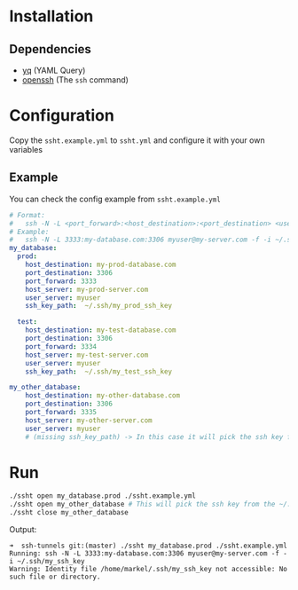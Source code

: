 # Installation
## Dependencies
- [yq](https://github.com/mikefarah/yq) (YAML Query)
- [openssh](https://www.openssh.com) (The `ssh` command)

# Configuration
Copy the `ssht.example.yml` to `ssht.yml` and configure it with your own variables

## Example
You can check the config example from `ssht.example.yml`
```yml
# Format:
#   ssh -N -L <port_forward>:<host_destination>:<port_destination> <user_server>@<host_server> -f -i <ssh_key_path>
# Example:
#   ssh -N -L 3333:my-database.com:3306 myuser@my-server.com -f -i ~/.ssh/my_ssh_key
my_database:
  prod:
    host_destination: my-prod-database.com
    port_destination: 3306
    port_forward: 3333
    host_server: my-prod-server.com
    user_server: myuser
    ssh_key_path:  ~/.ssh/my_prod_ssh_key

  test:
    host_destination: my-test-database.com
    port_destination: 3306
    port_forward: 3334
    host_server: my-test-server.com
    user_server: myuser
    ssh_key_path:  ~/.ssh/my_test_ssh_key

my_other_database:
    host_destination: my-other-database.com
    port_destination: 3306
    port_forward: 3335
    host_server: my-other-server.com
    user_server: myuser
    # (missing ssh_key_path) -> In this case it will pick the ssh key from the ~/.ssh/config file
```

# Run
```bash
./ssht open my_database.prod ./ssht.example.yml
./ssht open my_other_database # This will pick the ssh key from the ~/.ssh/config file
./ssht close my_other_database 
```
Output:
```ssh
➜  ssh-tunnels git:(master) ./ssht my_database.prod ./ssht.example.yml
Running: ssh -N -L 3333:my-database.com:3306 myuser@my-server.com -f -i ~/.ssh/my_ssh_key
Warning: Identity file /home/markel/.ssh/my_ssh_key not accessible: No such file or directory.
```
